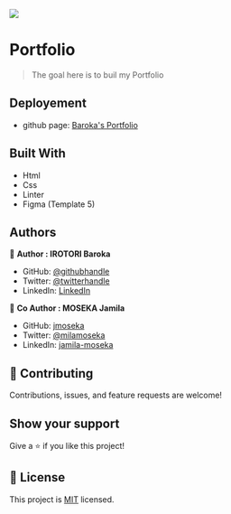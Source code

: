 ![](https://img.shields.io/badge/Microverse-blueviolet)

# Portfolio

> The goal here is to buil my Portfolio

## Deployement

- github page: [Baroka's Portfolio](https://baroka-wp.github.io/Baroka-portfolio/)

## Built With

- Html
- Css
- Linter
- Figma (Template 5)

## Authors

👤 **Author : IROTORI Baroka**

- GitHub: [@githubhandle](https://github.com/Baroka-wp)
- Twitter: [@twitterhandle](https://twitter.com/IrotoriB)
- LinkedIn: [LinkedIn](www.linkedin.com/in/baroka)

👥 **Co Author : MOSEKA Jamila**

- GitHub: [jmoseka](https://github.com/jmoseka)
- Twitter: [@milamoseka](https://twitter.com/mila-moseka)
- LinkedIn: [jamila-moseka](https://www.linkedin.com/in/jamila-moseka/)

## 🤝 Contributing

Contributions, issues, and feature requests are welcome!

## Show your support

Give a ⭐️ if you like this project!

## 📝 License

This project is [MIT](./MIT.md) licensed.
